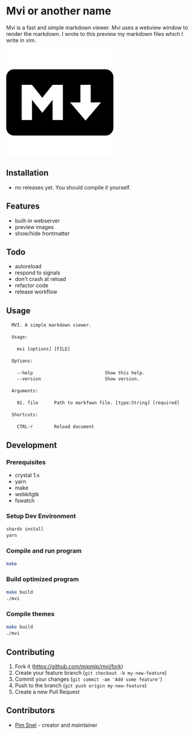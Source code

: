 # Mvi or another name


Mvi is a fast and simple markdown viewer. Mvi uses a webview window to render
the markdown. I wrote to this preview my markdown files which I write in vim.

![](./markdown.png)

## Installation

- no releases yet. You should compile it yourself.

## Features

- built-in webserver
- preview images
- show/hide frontmatter

## Todo

- autoreload
- respond to signals
- don't crash at reload
- refactor code
- release workflow


## Usage

```
  MVI. A simple markdown viewer.

  Usage:

    mvi [options] [FILE]

  Options:

    --help                           Show this help.
    --version                        Show version.

  Arguments:

    01. file      Path to markfown file. [type:String] [required]

  Shortcuts:

    CTRL-r        Reload document
```


## Development

### Prerequisites

- crystal 1.x
- yarn
- make
- webkitgtk
- fswatch

### Setup Dev Environment

```bash
shards install
yarn
```

### Compile and run program

```bash
make
```

### Build optimized program

```bash
make build
./mvi
```

### Compile themes

```bash
make build
./mvi
```

## Contributing

1. Fork it (<https://github.com/mipmip/mvi/fork>)
2. Create your feature branch (`git checkout -b my-new-feature`)
3. Commit your changes (`git commit -am 'Add some feature'`)
4. Push to the branch (`git push origin my-new-feature`)
5. Create a new Pull Request

## Contributors

- [Pim Snel](https://github.com/mipmip) - creator and maintainer
